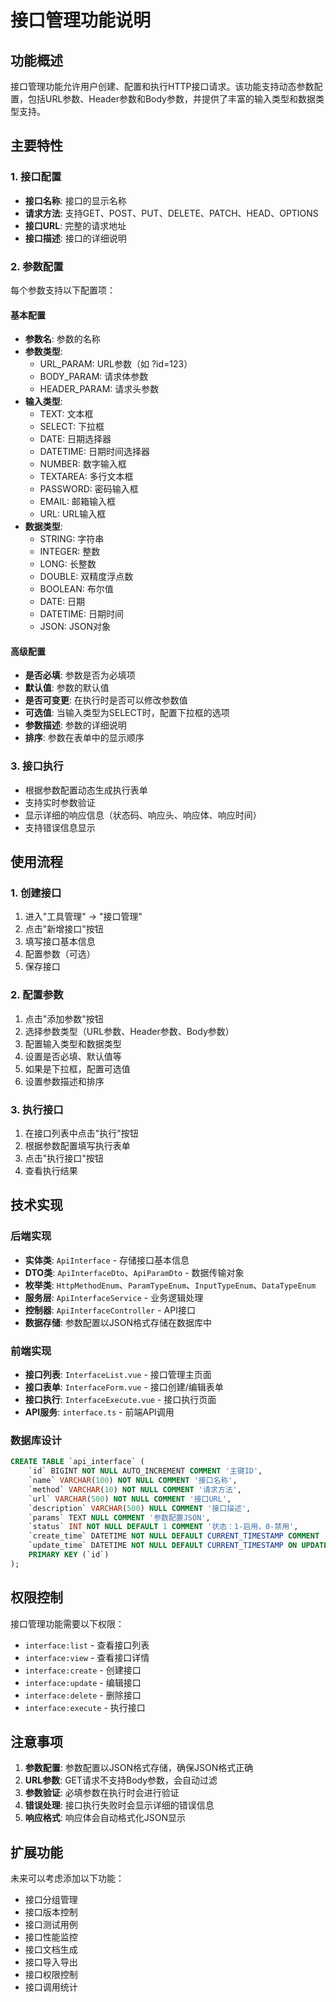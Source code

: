 # 接口管理功能说明

## 功能概述

接口管理功能允许用户创建、配置和执行HTTP接口请求。该功能支持动态参数配置，包括URL参数、Header参数和Body参数，并提供了丰富的输入类型和数据类型支持。

## 主要特性

### 1. 接口配置
- **接口名称**: 接口的显示名称
- **请求方法**: 支持GET、POST、PUT、DELETE、PATCH、HEAD、OPTIONS
- **接口URL**: 完整的请求地址
- **接口描述**: 接口的详细说明

### 2. 参数配置
每个参数支持以下配置项：

#### 基本配置
- **参数名**: 参数的名称
- **参数类型**: 
  - URL_PARAM: URL参数（如 ?id=123）
  - BODY_PARAM: 请求体参数
  - HEADER_PARAM: 请求头参数
- **输入类型**: 
  - TEXT: 文本框
  - SELECT: 下拉框
  - DATE: 日期选择器
  - DATETIME: 日期时间选择器
  - NUMBER: 数字输入框
  - TEXTAREA: 多行文本框
  - PASSWORD: 密码输入框
  - EMAIL: 邮箱输入框
  - URL: URL输入框
- **数据类型**: 
  - STRING: 字符串
  - INTEGER: 整数
  - LONG: 长整数
  - DOUBLE: 双精度浮点数
  - BOOLEAN: 布尔值
  - DATE: 日期
  - DATETIME: 日期时间
  - JSON: JSON对象

#### 高级配置
- **是否必填**: 参数是否为必填项
- **默认值**: 参数的默认值
- **是否可变更**: 在执行时是否可以修改参数值
- **可选值**: 当输入类型为SELECT时，配置下拉框的选项
- **参数描述**: 参数的详细说明
- **排序**: 参数在表单中的显示顺序

### 3. 接口执行
- 根据参数配置动态生成执行表单
- 支持实时参数验证
- 显示详细的响应信息（状态码、响应头、响应体、响应时间）
- 支持错误信息显示

## 使用流程

### 1. 创建接口
1. 进入"工具管理" -> "接口管理"
2. 点击"新增接口"按钮
3. 填写接口基本信息
4. 配置参数（可选）
5. 保存接口

### 2. 配置参数
1. 点击"添加参数"按钮
2. 选择参数类型（URL参数、Header参数、Body参数）
3. 配置输入类型和数据类型
4. 设置是否必填、默认值等
5. 如果是下拉框，配置可选值
6. 设置参数描述和排序

### 3. 执行接口
1. 在接口列表中点击"执行"按钮
2. 根据参数配置填写执行表单
3. 点击"执行接口"按钮
4. 查看执行结果

## 技术实现

### 后端实现
- **实体类**: `ApiInterface` - 存储接口基本信息
- **DTO类**: `ApiInterfaceDto`、`ApiParamDto` - 数据传输对象
- **枚举类**: `HttpMethodEnum`、`ParamTypeEnum`、`InputTypeEnum`、`DataTypeEnum`
- **服务层**: `ApiInterfaceService` - 业务逻辑处理
- **控制器**: `ApiInterfaceController` - API接口
- **数据存储**: 参数配置以JSON格式存储在数据库中

### 前端实现
- **接口列表**: `InterfaceList.vue` - 接口管理主页面
- **接口表单**: `InterfaceForm.vue` - 接口创建/编辑表单
- **接口执行**: `InterfaceExecute.vue` - 接口执行页面
- **API服务**: `interface.ts` - 前端API调用

### 数据库设计
```sql
CREATE TABLE `api_interface` (
    `id` BIGINT NOT NULL AUTO_INCREMENT COMMENT '主键ID',
    `name` VARCHAR(100) NOT NULL COMMENT '接口名称',
    `method` VARCHAR(10) NOT NULL COMMENT '请求方法',
    `url` VARCHAR(500) NOT NULL COMMENT '接口URL',
    `description` VARCHAR(500) NULL COMMENT '接口描述',
    `params` TEXT NULL COMMENT '参数配置JSON',
    `status` INT NOT NULL DEFAULT 1 COMMENT '状态：1-启用，0-禁用',
    `create_time` DATETIME NOT NULL DEFAULT CURRENT_TIMESTAMP COMMENT '创建时间',
    `update_time` DATETIME NOT NULL DEFAULT CURRENT_TIMESTAMP ON UPDATE CURRENT_TIMESTAMP COMMENT '更新时间',
    PRIMARY KEY (`id`)
);
```

## 权限控制

接口管理功能需要以下权限：
- `interface:list` - 查看接口列表
- `interface:view` - 查看接口详情
- `interface:create` - 创建接口
- `interface:update` - 编辑接口
- `interface:delete` - 删除接口
- `interface:execute` - 执行接口

## 注意事项

1. **参数配置**: 参数配置以JSON格式存储，确保JSON格式正确
2. **URL参数**: GET请求不支持Body参数，会自动过滤
3. **参数验证**: 必填参数在执行时会进行验证
4. **错误处理**: 接口执行失败时会显示详细的错误信息
5. **响应格式**: 响应体会自动格式化JSON显示

## 扩展功能

未来可以考虑添加以下功能：
- 接口分组管理
- 接口版本控制
- 接口测试用例
- 接口性能监控
- 接口文档生成
- 接口导入导出
- 接口权限控制
- 接口调用统计
